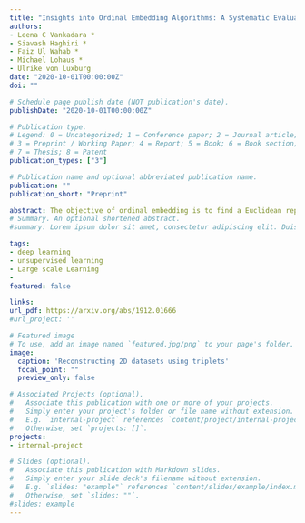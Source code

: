 ```yaml
---
title: "Insights into Ordinal Embedding Algorithms: A Systematic Evaluation"
authors:
- Leena C Vankadara *
- Siavash Haghiri *
- Faiz Ul Wahab *
- Michael Lohaus *
- Ulrike von Luxburg
date: "2020-10-01T00:00:00Z"
doi: ""

# Schedule page publish date (NOT publication's date).
publishDate: "2020-10-01T00:00:00Z"

# Publication type.
# Legend: 0 = Uncategorized; 1 = Conference paper; 2 = Journal article;
# 3 = Preprint / Working Paper; 4 = Report; 5 = Book; 6 = Book section;
# 7 = Thesis; 8 = Patent
publication_types: ["3"]

# Publication name and optional abbreviated publication name.
publication: ""
publication_short: "Preprint"

abstract: The objective of ordinal embedding is to find a Euclidean representation of a set of abstract items, using only answers to triplet comparisons of the form ``Is item $i$ closer to the item $j$ or item $k$?''. In recent years, numerous algorithms have been proposed to solve this problem. However, there does not exist a fair and thorough assessment of these embedding methods and therefore several key questions remain unanswered - Which algorithms scale better with increasing sample size or dimension?  Which ones perform better when the embedding dimension is small or few triplet comparisons are available? In our paper, we address these questions and provide the first comprehensive and systematic empirical evaluation of existing algorithms as well as a new neural network approach. In the large triplet regime, we find that simple, relatively unknown, non-convex methods consistently outperform all other algorithms, including elaborate approaches based on neural networks or landmark approaches. This finding can be explained by our insight that many of the non-convex optimization approaches do not suffer from local optima. In the low triplet regime, our neural network approach is either competitive or significantly outperforms all the other methods. Our comprehensive assessment is enabled by our unified library of popular embedding algorithms that leverages GPU resources and allows for fast and accurate embeddings of millions of data points.
# Summary. An optional shortened abstract.
#summary: Lorem ipsum dolor sit amet, consectetur adipiscing elit. Duis posuere tellus ac convallis placerat. Proin tincidunt magna sed ex sollicitudin condimentum.

tags:
- deep learning
- unsupervised learning
- Large scale Learning
-
featured: false

links:
url_pdf: https://arxiv.org/abs/1912.01666
#url_project: ''

# Featured image
# To use, add an image named `featured.jpg/png` to your page's folder.
image:
  caption: 'Reconstructing 2D datasets using triplets'
  focal_point: ""
  preview_only: false

# Associated Projects (optional).
#   Associate this publication with one or more of your projects.
#   Simply enter your project's folder or file name without extension.
#   E.g. `internal-project` references `content/project/internal-project/index.md`.
#   Otherwise, set `projects: []`.
projects:
- internal-project

# Slides (optional).
#   Associate this publication with Markdown slides.
#   Simply enter your slide deck's filename without extension.
#   E.g. `slides: "example"` references `content/slides/example/index.md`.
#   Otherwise, set `slides: ""`.
#slides: example
---
```

